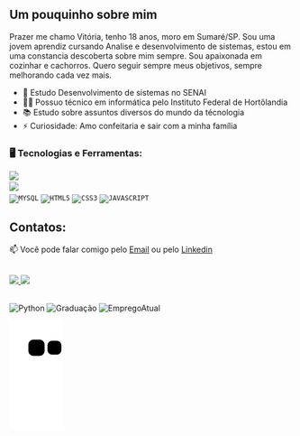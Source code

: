 <p align="center">
  <a href="https://github.com/VitoriaGrizotto">
  </a>
</p>

<div dsplay="inline-block">



</div>



## Um pouquinho sobre mim

Prazer me chamo Vitória, tenho 18 anos, moro em Sumaré/SP. Sou uma jovem aprendiz cursando Analise e desenvolvimento de sistemas, estou em uma constancia descoberta sobre mim sempre. Sou apaixonada em cozinhar e cachorros. Quero seguir sempre meus objetivos, sempre melhorando cada vez mais.

- 🔭 Estudo Desenvolvimento de sistemas no SENAI
- 👨‍🎓 Possuo técnico em informática pelo Instituto Federal de Hortôlandia
- 📚 Estudo sobre assuntos diversos do mundo da técnologia
- ⚡ Curiosidade: Amo confeitaria e sair com a minha família


### 🖥️ Tecnologias e Ferramentas: 

<code><img  width="40px" src="https://cdn.jsdelivr.net/gh/devicons/devicon@latest/icons/python/python-original.svg"/> </code>
<code><img  width="40px" src="https://cdn.jsdelivr.net/gh/devicons/devicon@latest/icons/java/java-original.svg"/> </code>
<code><img  width="40px" src="https://cdn.jsdelivr.net/gh/devicons/devicon/icons/mysql/mysql-original.svg" title = "MYSQL"/></code>
<code><img  width="40px" src="https://cdn.jsdelivr.net/gh/devicons/devicon/icons/html5/html5-original-wordmark.svg" title = "HTML5"/></code>
<code><img  width="40px" src="https://cdn.jsdelivr.net/gh/devicons/devicon/icons/css3/css3-original-wordmark.svg" title = "CSS3"/></code>
<code><img  width="40px" src="https://cdn.jsdelivr.net/gh/devicons/devicon/icons/javascript/javascript-original.svg" title = "JAVASCRIPT"/></code>
          
          
          
## Contatos:

📫 Você pode falar comigo pelo [Email](mailto:vitoriastefanygrizotto@gmail.com) ou pelo [Linkedin](https://www.linkedin.com/in/dorival-alves-804558127/) 
</br>


<br/>


<div>
<a href="https://github.com/Dorivis">
<img loading="lazy" height="180em" src="https://github-readme-stats.vercel.app/api/top-langs/?username=Dorivis&layout=compact&langs_count=7&theme=dracula"/>
<img loading="lazy" height="180em" src="https://github-readme-stats.vercel.app/api?username=Dorivis&show_icons=true&theme=dracula&include_all_commits=true&count_private=true"/>
</a>
</div>

<br/>

![Python](https://img.shields.io/badge/Python-avan%C3%A7ado-green)
![Graduação](https://img.shields.io/badge/Gradua%C3%A7%C3%A3o_Ciencia_da_Computa%C3%A7%C3%A3o-UNICAMP-green)
![EmpregoAtual](https://img.shields.io/badge/Professor-SENAI-green)



![Snake animation](https://github.com/Dorivis/Dorivis/blob/output/github-contribution-grid-snake.svg)